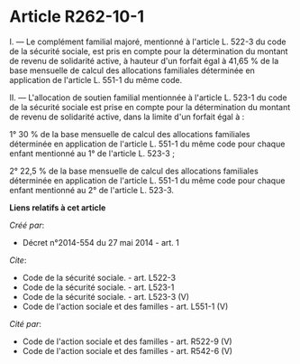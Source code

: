 # Article R262-10-1

I. ― Le complément familial majoré, mentionné à l'article L. 522-3 du code de la sécurité sociale, est pris en compte pour la
détermination du montant de revenu de solidarité active, à hauteur d'un forfait égal à 41,65 % de la base mensuelle de calcul
des allocations familiales déterminée en application de l'article L. 551-1 du même code. 

II. ― L'allocation de soutien familial mentionnée à l'article L. 523-1 du code de la sécurité sociale est prise en compte
pour la détermination du montant de revenu de solidarité active, dans la limite d'un forfait égal à : 

1° 30 % de la base mensuelle de calcul des allocations familiales déterminée en application de l'article L. 551-1 du même
code pour chaque enfant mentionné au 1° de l'article L. 523-3 ; 

2° 22,5 % de la base mensuelle de calcul des allocations familiales déterminée en application de l'article L. 551-1 du même
code pour chaque enfant mentionné au 2° de l'article L. 523-3.

**Liens relatifs à cet article**

_Créé par_:

  - Décret n°2014-554 du 27 mai 2014 - art. 1

_Cite_:

  - Code de la sécurité sociale. - art. L522-3
  - Code de la sécurité sociale. - art. L523-1
  - Code de la sécurité sociale. - art. L523-3 (V)
  - Code de l'action sociale et des familles - art. L551-1 (V)

_Cité par_:

  - Code de l'action sociale et des familles - art. R522-9 (V)
  - Code de l'action sociale et des familles - art. R542-6 (V)
